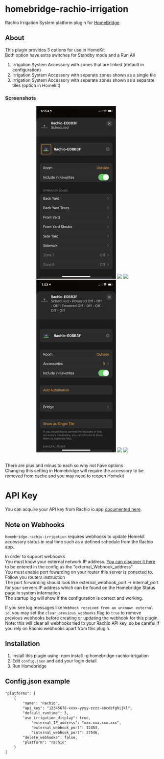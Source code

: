 # homebridge-rachio-irrigation
Rachio Irrigation System platform plugin for [HomeBridge](https://github.com/nfarina/homebridge).

## About

This plugin provides 3 options for use in HomeKit<br>Both option have extra switches for Standby mode and a Run All 
1.	Irrigation System Accessory with zones that are linked (default in configuration)
2.	Irrigation System Accessory with separate zones shown as a single tile 
3.	Irrigation System Accessory with separate zones shown as a separate tiles (option in Homekit)


### Screenshots
<p>
 <div align="center">
  <img width=260 src="images/IMG_3910.PNG"/>
  <img width=260 src="images/IMG_3909.PNG"/>
  <img width=260 src="images/IMG_3911.PNG"/>
  <img width=260 src="images/IMG_3915.PNG"/>
  <img width=260 src="images/IMG_3912.PNG"/>
  <img width=260 src="images/IMG_3913.PNG"/>
 </div align="left">
</p>
<br>There are plus and minus to each so why not have options
<br>Changing this setting in Homebridge will require the accessory to be removed from cache and you may need to reopen Homekit


# API Key

You can acquire your API key from Rachio io.app [documented here](https://rachio.readme.io/docs/authentication).

## Note on Webhooks

`homebridge-rachio-irrigation` requires webhooks to update Homekit accessory status in real time such as a defined schedule from the Rachio app.


In order to support webhooks
<br>You must know your external network IP address. [You can discover it here](https://www.myexternalip.com) to be entered in the config as the "external_Webhook_address"
<br>You must enable port fowarding on your router this server is conected to. Follow you routers instruction
<br>The port forwarding should look like external_webhook_port -> internal_port for your servers IP address which can be found on the Homebridge Status page in system information
<br>The startup log will show if the configuration is correct and working.

If you see log messages like `Webhook received from an unknown external id`, you may set the `clear_previous_webhooks` flag to `true` to remove previous webhooks before creating or updating the webhook for this plugin. Note: this will clear all webhooks tied to your Rachio API key, so be careful if you rely on Rachio webhooks apart from this plugin.

## Installation
1. Install this plugin using: npm install -g homebridge-rachio-irrigation
2. Edit ``config.json`` and add your login detail.
3. Run Homebridge

## Config.json example
```
"platforms": [
	{
		"name": "Rachio",
		"api_key": "12345678-xxxx-yyyy-zzzz-abcdefghijkl",
		"default_runtime": 3,
		"use_irrigation_display": true,
	    	"external_IP_address": "xxx.xxx.xxx.xxx",
        	"external_webhook_port": 12453,
       		"internal_webhook_port": 27546,
		"delete_webhooks": false,
		"platform": "rachio"
	}
]
```
